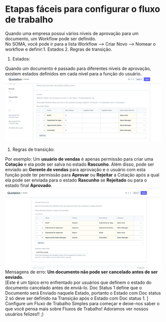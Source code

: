# Etapas fáceis para configurar o fluxo de trabalho


Quando uma empresa possui vários níveis de aprovação para um documento, um Workflow pode ser definido.   
No SOMA, você pode ir para a lista Workflow --> Criar Novo --> Nomear o workflow e definir:1. Estados
2. Regras de transição.

  
1. Estados:

Quando um documento é passado para diferentes níveis de aprovação, existem estados definidos em cada nível para a função do usuário.   
![](/files/Y3TzzU2.png)  
   
1. Regras de transição:

Por exemplo: Um **usuário de vendas** é apenas permissão para criar uma **Cotação** e ela pode ser salva no estado **Rascunho**. Além disso, pode ser enviado ao **Gerente de vendas** para aprovação e o usuário com esta função pode ter permissão para **Aprovar** ou  **Rejeitar** a Cotação após a qual ela pode ser enviada para o estado **Rascunho** se **Rejeitado** ou para o estado final **Aprovado**.   
![](/files/xJUtkGy.png)  
 Mensagens de erro: **Um documento não pode ser cancelado antes de ser enviado.**   
[Este é um típico erro enfrentado por usuários que definem o estado do documento cancelado antes de enviá-lo. Doc Status 1 define que o Documento será Enviado naquele Estado, portanto o Estado com Doc status 2 só deve ser definido na Transição após o Estado com Doc status 1. ]  
Configure um Fluxo de Trabalho Simples para começar e deixe-nos saber o que você pensa mais sobre Fluxos de Trabalho! Adoramos ver nossos usuários felizes!! ;)   
  
